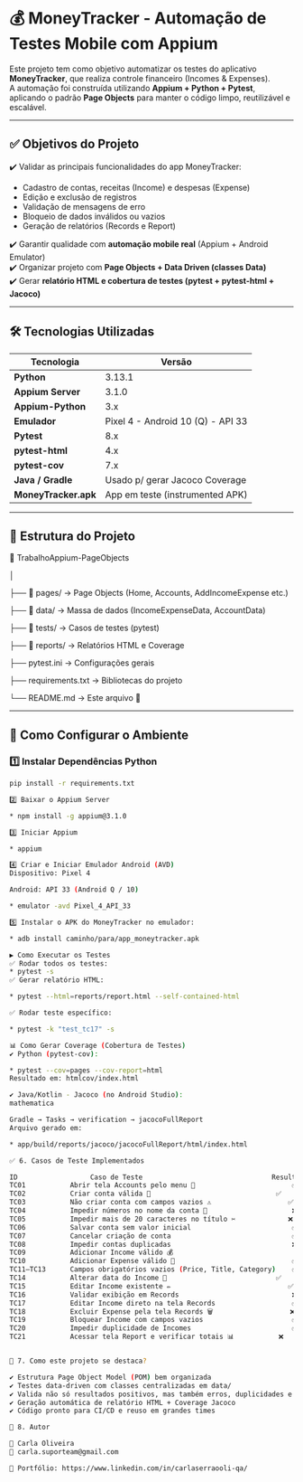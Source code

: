 # 💰 MoneyTracker - Automação de Testes Mobile com Appium

Este projeto tem como objetivo automatizar os testes do aplicativo **MoneyTracker**, que realiza controle financeiro (Incomes & Expenses).  
A automação foi construída utilizando **Appium + Python + Pytest**, aplicando o padrão **Page Objects** para manter o código limpo, reutilizável e escalável.

---

## ✅ Objetivos do Projeto

✔️ Validar as principais funcionalidades do app MoneyTracker:  
- Cadastro de contas, receitas (Income) e despesas (Expense)  
- Edição e exclusão de registros  
- Validação de mensagens de erro  
- Bloqueio de dados inválidos ou vazios  
- Geração de relatórios (Records e Report)

✔️ Garantir qualidade com **automação mobile real** (Appium + Android Emulator)  
✔️ Organizar projeto com **Page Objects + Data Driven (classes Data)**  
✔️ Gerar **relatório HTML e cobertura de testes (pytest + pytest-html + Jacoco)**  

---

## 🛠️ Tecnologias Utilizadas

| Tecnologia          | Versão             |
|---------------------|---------------------|
| **Python**          | 3.13.1              |
| **Appium Server**   | 3.1.0               |
| **Appium-Python**   | 3.x                 |
| **Emulador**        | Pixel 4 - Android 10 (Q) - API 33 |
| **Pytest**          | 8.x                 |
| **pytest-html**     | 4.x                 |
| **pytest-cov**      | 7.x                 |
| **Java / Gradle**   | Usado p/ gerar Jacoco Coverage |
| **MoneyTracker.apk**| App em teste (instrumented APK) |

---

## 📁 Estrutura do Projeto

📂 TrabalhoAppium-PageObjects

│

├── 📂 pages/ → Page Objects (Home, Accounts, AddIncomeExpense etc.)

├── 📂 data/ → Massa de dados (IncomeExpenseData, AccountData)

├── 📂 tests/ → Casos de testes (pytest)

├── 📂 reports/ → Relatórios HTML e Coverage

├── pytest.ini → Configurações gerais

├── requirements.txt → Bibliotecas do projeto

└── README.md → Este arquivo 💙



---

## 📱 Como Configurar o Ambiente

### 1️⃣ Instalar Dependências Python
```bash
pip install -r requirements.txt

2️⃣ Baixar o Appium Server

* npm install -g appium@3.1.0

3️⃣ Iniciar Appium

* appium

4️⃣ Criar e Iniciar Emulador Android (AVD)
Dispositivo: Pixel 4

Android: API 33 (Android Q / 10)

* emulator -avd Pixel_4_API_33

5️⃣ Instalar o APK do MoneyTracker no emulador:

* adb install caminho/para/app_moneytracker.apk

▶️ Como Executar os Testes
✅ Rodar todos os testes:
* pytest -s
✅ Gerar relatório HTML:

* pytest --html=reports/report.html --self-contained-html

✅ Rodar teste específico:

* pytest -k "test_tc17" -s

📊 Como Gerar Coverage (Cobertura de Testes)
✔️ Python (pytest-cov):

* pytest --cov=pages --cov-report=html
Resultado em: htmlcov/index.html

✔️ Java/Kotlin - Jacoco (no Android Studio):
mathematica

Gradle → Tasks → verification → jacocoFullReport
Arquivo gerado em:

* app/build/reports/jacoco/jacocoFullReport/html/index.html

✅ 6. Casos de Teste Implementados

ID	                Caso de Teste      	                         Resultado
TC01	       Abrir tela Accounts pelo menu 🚪	                      ✅
TC02	       Criar conta válida 💾	                              ✅
TC03	       Não criar conta com campos vazios ⚠️	                  ✅
TC04	       Impedir números no nome da conta 🔢	                  ❌
TC05	       Impedir mais de 20 caracteres no título ✂️	          ❌
TC06	       Salvar conta sem valor inicial	                      ✅
TC07	       Cancelar criação de conta	                          ✅
TC08	       Impedir contas duplicadas                              ❌	                
TC09	       Adicionar Income válido 💰	                          ✅
TC10	       Adicionar Expense válido 💸	                          ✅
TC11–TC13      Campos obrigatórios vazios (Price, Title, Category)    ✅
TC14	       Alterar data do Income 📆	                          ✅
TC15	       Editar Income existente ✏️	                          ✅
TC16	       Validar exibição em Records	                          ❌
TC17	       Editar Income direto na tela Records	                  ✅
TC18	       Excluir Expense pela tela Records 🗑️	                  ❌
TC19	       Bloquear Income com campos vazios	                  ✅
TC20	       Impedir duplicidade de Incomes	                      ✅
TC21	       Acessar tela Report e verificar totais 📊	          ❌


📌 7. Como este projeto se destaca?

✔ Estrutura Page Object Model (POM) bem organizada
✔ Testes data-driven com classes centralizadas em data/
✔ Valida não só resultados positivos, mas também erros, duplicidades e restrições de formulário
✔ Geração automática de relatório HTML + Coverage Jacoco
✔ Código pronto para CI/CD e reuso em grandes times

🎯 8. Autor

📌 Carla Oliveira
📧 carla.suporteam@gmail.com

💼 Portfólio: https://www.linkedin.com/in/carlaserraooli-qa/
